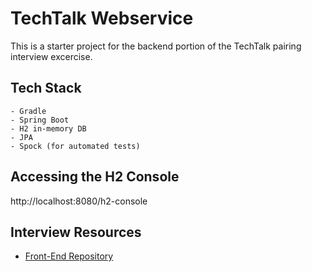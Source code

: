 # TechTalk Webservice

This is a starter project for the backend portion of the TechTalk pairing interview excercise.

## Tech Stack
    - Gradle
    - Spring Boot
    - H2 in-memory DB
    - JPA
    - Spock (for automated tests)
    
## Accessing the H2 Console
http://localhost:8080/h2-console
    
## Interview Resources
- [Front-End Repository](https://github.homedepot.com/jcy4pdd/techtalk-ui)